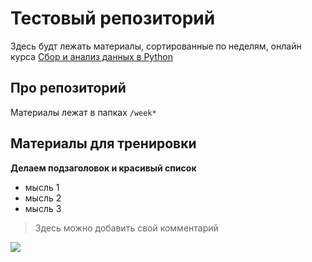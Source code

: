 Тестовый репозиторий
=========

Здесь будт лежать материалы, сортированные по неделям, онлайн курса [Сбор и анализ данных в Python](https://www.coursera.org/learn/data-collection-and-analysis-in-python/home/welcome)

## Про репозиторий

Материалы лежат в папках `/week*` 

## Материалы для тренировки

__Делаем подзаголовок и красивый список__
- мысль 1
- мысль 2
- мысль 3

> Здесь можно добавить свой комментарий

![](https://images.alphacoders.com/108/thumb-1920-1083641.jpg)
